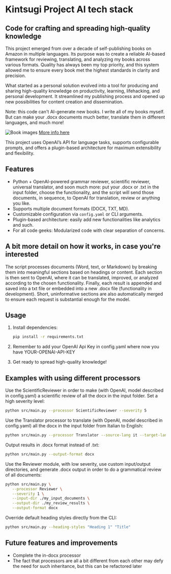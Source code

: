 # Kintsugi Project AI tech stack
## Code for crafting and spreading high-quality knowledge

This project emerged from over a decade of self-publishing books on Amazon in multiple languages. Its purpose was to create a reliable AI-based framework for reviewing, translating, and analyzing my books across various formats. Quality has always been my top priority, and this system allowed me to ensure every book met the highest standards in clarity and precision.

What started as a personal solution evolved into a tool for producing and sharing high-quality knowledge on productivity, learning, lifehacking, and personal development. It streamlined my publishing process and opened up new possibilities for content creation and dissemination.

Note: this code can't AI-generate new books. I write all of my books myself. But can make your .docx documents much better, translate them in different languages, and much more!

![Book images](https://cdn.shopify.com/s/files/1/0273/6517/9457/files/Screenshot_2024-12-20_alle_17.36.17.png?v=1734712748)
[More info here](https://www.amazon.com/stores/Danilo-Lapegna/author/B0CGMF7CGG)

This project uses OpenAI’s API for language tasks, supports configurable prompts, and offers a plugin-based architecture for maximum extensibility and flexibility.

## Features
- Python + OpenAI-powered grammar reviewer, scientific reviewer, universal translator, and soon much more: put your .docx or .txt in the input folder, choose the functionality, and the script will send those documents, in sequence, to OpenAI for translation, review or anything you like.
- Supports multiple document formats (DOCX, TXT, MD).
- Customizable configuration via `config.yaml` or CLI arguments.
- Plugin-based architecture: easily add new functionalities like analytics and such.
- For all code geeks: Modularized code with clear separation of concerns.

## A bit more detail on how it works, in case you're interested

The script processes documents (Word, text, or Markdown) by breaking them into meaningful sections based on headings or content. Each section is then sent to OpenAI, where it can be translated, improved, or analyzed according to the chosen functionality. Finally, each result is appended and saved into a txt file or embedded into a new .docx file (functionality in development). Short, uninformative sections are also automatically merged to ensure each request is substantial enough for the model.

## Usage

1. Install dependencies:
   ```bash
   pip install -r requirements.txt

2. Remember to add your OpenAI Api Key in config.yaml where now you have YOUR-OPENAI-API-KEY

3. Get ready to spread high-quality knowledge!

## Examples with using different processors

Use the ScientificReviewer in order to make (with OpenAI, model described in config.yaml) a scientific review of all the docx in the input folder. Set a high severity level:
   ```bash
   python src/main.py --processor ScientificReviewer --severity 5
   ```

Use the Translator processor to translate (with OpenAI, model described in config.yaml) all the docx in the input folder from Italian to English:

   ```bash
   python src/main.py --processor Translator --source-lang it --target-lang en
   ```

Output results in .docx format instead of .txt:

   ```bash
   python src/main.py --output-format docx
   ```

Use the Reviewer module, with low severity, use custom input/output directories, and generate .docx output in order to do a grammatical review of all documents:

   ```bash
   python src/main.py \
      --processor Reviewer \
      --severity 1 \
      --input-dir ./my_input_documents \
      --output-dir ./my_review_results \
      --output-format docx
   ```


Override default heading styles directly from the CLI:
   ```bash
   python src/main.py --heading-styles "Heading 1" "Title"
   ```

## Future features and improvements

- Complete the in-docx processor
- The fact that processors are all a bit different from each other may defy the need for such inheritance, but this can be refactored later